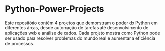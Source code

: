# Python-Power-Projects
Este repositório contém 4 projetos que demonstram o poder do Python em diferentes áreas, desde automação de tarefas até desenvolvimento de aplicações web e análise de dados. Cada projeto mostra como Python pode ser usado para resolver problemas do mundo real e aumentar a eficiência de processos.
